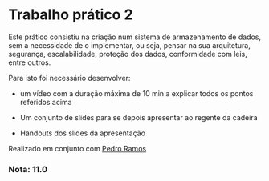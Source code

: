 # Trabalho prático 2

Este prático consistiu na criação num sistema de armazenamento de dados, sem a necessidade de o implementar, ou seja, pensar na sua arquitetura, segurança, escalabilidade, proteção dos dados, conformidade com leis, entre outros.

Para isto foi necessário desenvolver:

- um vídeo com a duração máxima de 10 min a explicar todos os pontos referidos acima

- Um conjunto de slides para se depois apresentar ao regente da cadeira

- Handouts dos slides da apresentação

Realizado em conjunto com [Pedro Ramos](https://github.com/P-Ramos16) 

### Nota: 11.0